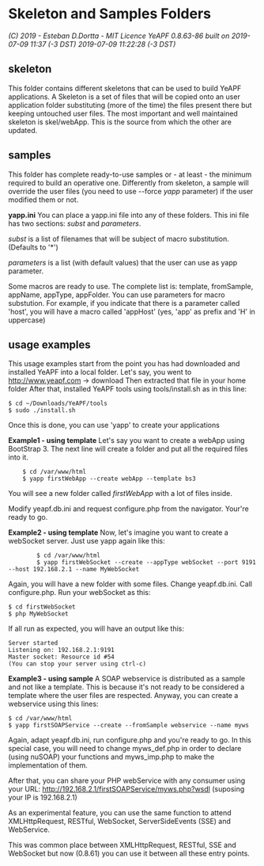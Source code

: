 # Skeleton and Samples Folders

*(C) 2019 - Esteban D.Dortta - MIT Licence*
*YeAPF 0.8.63-86 built on 2019-07-09 11:37 (-3 DST)*
*2019-07-09 11:22:28 (-3 DST)*

## skeleton
This folder contains different skeletons that can be used to build YeAPF applications.
A Skeleton is a set of files that will be copied onto an user application folder substituting (more of the time) the files present there but keeping untouched user files.
The most important and well maintained skeleton is skel/webApp.
This is the source from which the other are updated.

## samples
This folder has complete ready-to-use samples or - at least - the minimum required to build an operative one.
Differently from skeleton, a sample will override the user files (you need to use --force *yapp* parameter) if the user modified them or not.



**yapp.ini**
You can place a yapp.ini file into any of these folders.
This ini file has two sections: *subst* and *parameters*.

*subst* is a list of  filenames that will be subject of macro substitution. (Defaults to '*')

*parameters* is a list (with default values) that the user can use as yapp parameter.

Some macros are ready to use. The complete list is: template, fromSample, appName, appType, appFolder.
You can use parameters for macro substution. For example, if you indicate that there is a parameter called 'host', you will have a macro called 'appHost' (yes, 'app' as prefix and 'H' in uppercase)


## usage examples
This usage examples start from the point you has had downloaded and installed YeAPF into a local folder.
    Let's say, you went to http://www.yeapf.com -> download
    Then extracted that file in your home folder
    After that, installed YeAPF tools using tools/install.sh as in this line:
    
    $ cd ~/Downloads/YeAPF/tools
    $ sudo ./install.sh

Once this is done, you can use 'yapp' to create your applications

**Example1 - using template**
        Let's say you want to create a webApp using BootStrap 3. The next line will create a folder and put all the required files into it.
        
        $ cd /var/www/html
        $ yapp firstWebApp --create webApp --template bs3

You will see a new folder called *firstWebApp* with a lot of files inside.

Modify yeapf.db.ini and request configure.php from the navigator. Your're ready to go.

**Example2 - using template**
        Now, let's imagine you want to create a webSocket server. Just use yapp again like this:
        
            $ cd /var/www/html
            $ yapp firstWebSocket --create --appType webSocket --port 9191 --host 192.168.2.1 --name MyWebSocket

Again, you will have a new folder with some files.
Change yeapf.db.ini.
Call configure.php.
Run your webSocket as this:

    $ cd firstWebSocket
    $ php MyWebSocket

If all run as expected, you will have an output like this:

    Server started
    Listening on: 192.168.2.1:9191
    Master socket: Resource id #54
    (You can stop your server using ctrl-c)

**Example3 - using sample**
A SOAP webservice is distributed as a sample and not like a template.
    This is because it's not ready to be considered a template where the user files are respected.
 Anyway, you can create a webservice using this lines:
 
    $ cd /var/www/html
    $ yapp firstSOAPService --create --fromSample webservice --name myws
    
Again, adapt yeapf.db.ini, run configure.php and you're ready to go.
In this special case, you will need to change myws_def.php in order to declare (using nuSOAP) your functions and myws_imp.php to make the implementation of them.

After that, you can share your PHP webService with any consumer using your URL: http://192.168.2.1/firstSOAPService/myws.php?wsdl (suposing your IP is 192.168.2.1)

As an experimental feature, you can use the same function to attend XMLHttpRequest, RESTful, WebSocket, ServerSideEvents (SSE) and WebService.

This was common place between XMLHttpRequest, RESTful, SSE and WebSocket but now (0.8.61) you can use it between all these entry points.
